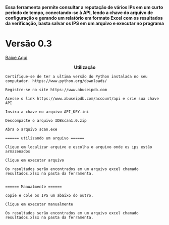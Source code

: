 


<b>Essa ferramenta permite consultar a reputação de vários IPs em um curto período de tempo, conectando-se à API, lendo a chave do arquivo de configuração e gerando um relatório em formato Excel com os resultados da verificação, basta salvar os IPS em um arquivo  e executar no programa</b>




<p align="center">

<p/>

# Versão 0.3

<a href="https://github.com/SecZeroR/IPDBscan/releases/download/ipdbscan0.3/IPDBscan0.3.zip">   Baixe Aqui </a></p>

<p align="center">
<b>Utilização</b> </p>


```
Certifique-se de ter a ultima versão do Python instalada no seu computador. https://www.python.org/downloads/

Registre-se no site https://www.abuseipdb.com

Acesse o link https://www.abuseipdb.com/account/api e crie sua chave API

Insira a chave no arquivo API_KEY.ini

Descompacte o arquivo IDBscan1.0.zip

Abra o arquivo scan.exe 

====== utilizando um arquivo ======

Clique em localizar arquivo e escolha o arquivo onde os ips estão armazenados

Clique em executar arquivo

Os resultados serão encontrados em um arquivo excel chamado resultados.xlsx na pasta da ferramenta.


====== Manualmente ======

copie e cole os IPS um abaixo do outro.

Clique em executar manualmente

Os resultados serão encontrados em um arquivo excel chamado resultados.xlsx na pasta da ferramenta.

```





